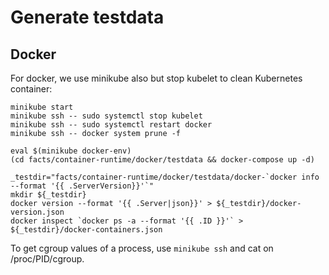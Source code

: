# Generate testdata

## Docker

For docker, we use minikube also but stop kubelet to clean Kubernetes container:
```
minikube start
minikube ssh -- sudo systemctl stop kubelet
minikube ssh -- sudo systemctl restart docker
minikube ssh -- docker system prune -f

eval $(minikube docker-env)
(cd facts/container-runtime/docker/testdata && docker-compose up -d)

_testdir="facts/container-runtime/docker/testdata/docker-`docker info --format '{{ .ServerVersion}}'`"
mkdir ${_testdir}
docker version --format '{{ .Server|json}}' > ${_testdir}/docker-version.json
docker inspect `docker ps -a --format '{{ .ID }}'` > ${_testdir}/docker-containers.json
```

To get cgroup values of a process, use `minikube ssh` and cat on /proc/PID/cgroup.
